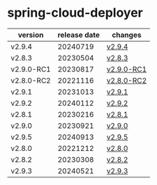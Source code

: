 # spring-cloud-deployer

|  version   | release date |                changes                 |
|------------|--------------|----------------------------------------|
| v2.9.4     | 20240719     | [v2.9.4](./v2.9.4-20240719.md)         |
| v2.8.3     | 20230504     | [v2.8.3](./v2.8.3-20230504.md)         |
| v2.9.0-RC1 | 20230817     | [v2.9.0-RC1](./v2.9.0-RC1-20230817.md) |
| v2.8.0-RC2 | 20221116     | [v2.8.0-RC2](./v2.8.0-RC2-20221116.md) |
| v2.9.1     | 20231013     | [v2.9.1](./v2.9.1-20231013.md)         |
| v2.9.2     | 20240112     | [v2.9.2](./v2.9.2-20240112.md)         |
| v2.8.1     | 20230216     | [v2.8.1](./v2.8.1-20230216.md)         |
| v2.9.0     | 20230921     | [v2.9.0](./v2.9.0-20230921.md)         |
| v2.9.5     | 20240913     | [v2.9.5](./v2.9.5-20240913.md)         |
| v2.8.0     | 20221212     | [v2.8.0](./v2.8.0-20221212.md)         |
| v2.8.2     | 20230308     | [v2.8.2](./v2.8.2-20230308.md)         |
| v2.9.3     | 20240521     | [v2.9.3](./v2.9.3-20240521.md)         |


